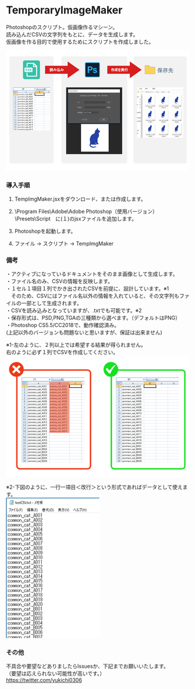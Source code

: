 # TemporaryImageMaker
Photoshopのスクリプト。仮画像作るマシーン。  
読み込んだCSVの文字列をもとに、データを生成します。  
仮画像を作る目的で使用するためにスクリプトを作成しました。  

![TIMimg01](/TIMimg01.png "参考画像１")

### 導入手順

1. TempImgMaker.jsxをダウンロード、または作成します。

2. \Program Files\Adobe\Adobe Photoshop（使用バージョン）\Presets\Script　に(１)のjsxファイルを追加します。

3. Photoshopを起動します。

4. ファイル -> スクリプト -> TempImgMaker



### 備考
・アクティブになっているドキュメントをそのまま画像として生成します。  
・ファイル名のみ、CSVの情報を反映します。  
・１セル１項目１列でかき出されたCSVを前提に、設計しています。※1  
　そのため、CSVにはファイル名以外の情報を入れていると、その文字列もファイルの一部として生成されます。  
・CSVを読み込みとなっていますが、.txtでも可能です。※2  
・保存形式は、PSD,PNG,TGAの三種類から選べます。（デフォルトはPNG）    
・Photoshop CS5.5/CC2018で、動作確認済み。  
(上記以外のバージョンも問題ないと思いますが、保証は出来ません)


※1-左のように、２列以上では希望する結果が得られません。  
    右のように必ず１列でCSVを作成してください。
![TIMimg02](/TIMimg02.png "参考画像２")  

※2-下図のように、一行一項目＜改行＞という形式であればデータとして使えます。  
![TIMimg03](/TIMimg03.png "参考画像３")  

### その他
不具合や要望などありましたらIssuesか、下記までお願いいたします。  
（要望は応えられない可能性が高いです。）  
<https://twitter.com/yukichi0306>
